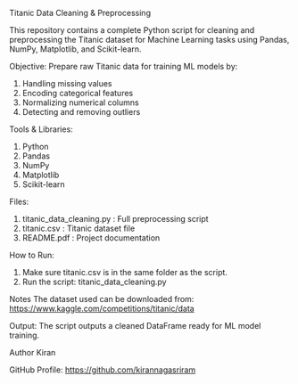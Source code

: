 Titanic Data Cleaning & Preprocessing 

This repository contains a complete Python script for cleaning and preprocessing the Titanic dataset 
for Machine Learning tasks using Pandas, NumPy, Matplotlib, and Scikit-learn. 

Objective: 
Prepare raw Titanic data for training ML models by: 
1. Handling missing values 
2. Encoding categorical features 
3. Normalizing numerical columns 
4. Detecting and removing outliers 

Tools & Libraries: 
1. Python  
2. Pandas 
3. NumPy 
4. Matplotlib 
5. Scikit-learn 

Files: 
1. titanic_data_cleaning.py : Full preprocessing script 
2. titanic.csv : Titanic dataset file  
3. README.pdf : Project documentation

How to Run: 
1. Make sure titanic.csv is in the same folder as the script. 
2. Run the script: titanic_data_cleaning.py

Notes 
The dataset used can be downloaded from: 
https://www.kaggle.com/competitions/titanic/data 

Output: 
The script outputs a cleaned DataFrame ready for ML model training. 

Author 
Kiran 

GitHub Profile: https://github.com/kirannagasriram 
